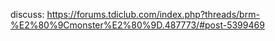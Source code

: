discuss: https://forums.tdiclub.com/index.php?threads/brm-%E2%80%9Cmonster%E2%80%9D.487773/#post-5399469
